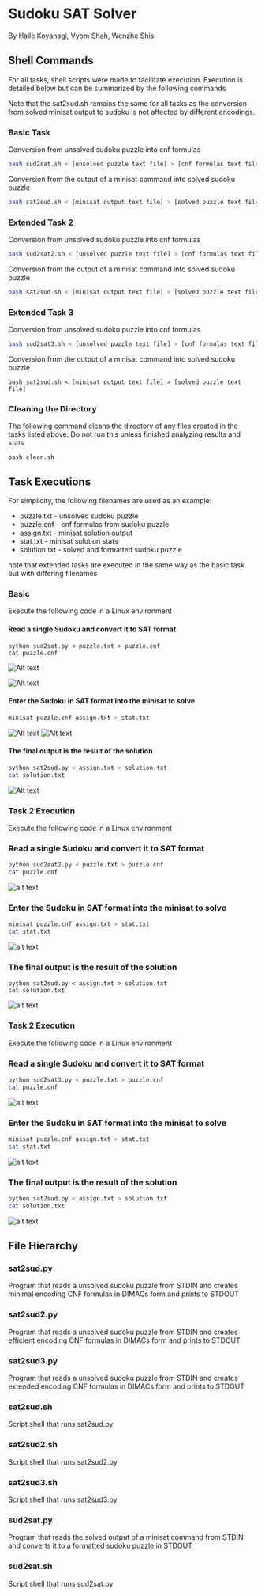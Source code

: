 # Sudoku SAT Solver

By
Halle Koyanagi,
Vyom Shah,
Wenzhe Shis

## Shell Commands

For all tasks, shell scripts were made to facilitate execution. Execution is detailed below but can be summarized by the following commands

Note that the sat2sud.sh remains the same for all tasks as the conversion from solved minisat output to sudoku is not affected by different encodings.

### Basic Task

Conversion from unsolved sudoku puzzle into cnf formulas

~~~bash
bash sud2sat.sh < [unsolved puzzle text file] > [cnf formulas text file]
~~~

Conversion from the output of a minisat command into solved sudoku puzzle

~~~bash
bash sat2sud.sh < [minisat output text file] > [solved puzzle text file]
~~~

### Extended Task 2

Conversion from unsolved sudoku puzzle into cnf formulas

~~~bash
bash sud2sat2.sh < [unsolved puzzle text file] > [cnf formulas text file]
~~~

Conversion from the output of a minisat command into solved sudoku puzzle

~~~bash
bash sat2sud.sh < [minisat output text file] > [solved puzzle text file]
~~~

### Extended Task 3

Conversion from unsolved sudoku puzzle into cnf formulas

~~~bash
bash sud2sat3.sh < [unsolved puzzle text file] > [cnf formulas text file]
~~~

Conversion from the output of a minisat command into solved sudoku puzzle

~~~
bash sat2sud.sh < [minisat output text file] > [solved puzzle text file]
~~~

### Cleaning the Directory

The following command cleans the directory of any files created in the tasks listed above. Do not run this unless finished analyzing results and stats

~~~
bash clean.sh
~~~

## Task Executions

For simplicity, the following filenames are used as an example:

* puzzle.txt - unsolved sudoku puzzle
* puzzle.cnf - cnf formulas from sudoku puzzle
* assign.txt - minisat solution output
* stat.txt - minisat solution stats
* solution.txt - solved and formatted sudoku puzzle

note that extended tasks are executed in the same way as the basic task but with differing filenames

### Basic

Execute the following code in a Linux environment

#### Read a single Sudoku and convert it to SAT format

~~~
python sud2sat.py < puzzle.txt > puzzle.cnf
cat puzzle.cnf
~~~

![Alt text](image.png)

![Alt text](image-1.png)

#### Enter the Sudoku in SAT format into the minisat to solve

~~~bash
minisat puzzle.cnf assign.txt > stat.txt
~~~

![Alt text](image-2.png)
![Alt text](image-3.png)

#### The final output is the result of the solution

~~~bash
python sat2sud.py < assign.txt > solution.txt
cat solution.txt
~~~

![Alt text](image-4.png)

### Task 2 Execution

Execute the following code in a Linux environment

### Read a single Sudoku and convert it to SAT format

~~~bash
python sud2sat2.py < puzzle.txt > puzzle.cnf
cat puzzle.cnf
~~~

![alt text](image-11.png)

### Enter the Sudoku in SAT format into the minisat to solve

~~~bash
minisat puzzle.cnf assign.txt > stat.txt
cat stat.txt
~~~

![alt text](image-6.png)

### The final output is the result of the solution

~~~
python sat2sud.py < assign.txt > solution.txt
cat solution.txt
~~~

![alt text](image-7.png)

### Task 2 Execution

Execute the following code in a Linux environment

### Read a single Sudoku and convert it to SAT format

~~~bash
python sud2sat3.py < puzzle.txt > puzzle.cnf
cat puzzle.cnf
~~~

![alt text](image-8.png)

### Enter the Sudoku in SAT format into the minisat to solve

~~~Bash
minisat puzzle.cnf assign.txt > stat.txt
cat stat.txt
~~~

![alt text](image-9.png)

### The final output is the result of the solution

~~~bash
python sat2sud.py < assign.txt > solution.txt
cat solution.txt
~~~

![alt text](image-7.png)

## File Hierarchy

### sat2sud.py

Program that reads a unsolved sudoku puzzle from STDIN and creates minimal encoding CNF formulas in DIMACs form and prints to STDOUT

### sat2sud2.py

Program that reads a unsolved sudoku puzzle from STDIN and creates efficient encoding CNF formulas in DIMACs form and prints to STDOUT

### sat2sud3.py

Program that reads a unsolved sudoku puzzle from STDIN and creates extended encoding CNF formulas in DIMACs form and prints to STDOUT

### sat2sud.sh

Script shell that runs sat2sud.py

### sat2sud2.sh

Script shell that runs sat2sud2.py

### sat2sud3.sh

Script shell that runs sat2sud3.py

### sud2sat.py

Program that reads the solved output of a minisat command from STDIN and converts it to a formatted sudoku puzzle in STDOUT

### sud2sat.sh

Script shell that runs sud2sat.py
